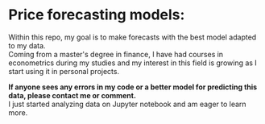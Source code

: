 # Price forecasting models:

Within this repo, my goal is to make forecasts with the best model adapted to my data.  
Coming from a master's degree in finance, I have had courses in econometrics during my studies and my interest in this field is growing as I start using it in personal projects.     

**If anyone sees any errors in my code or a better model for predicting this data, please contact me or comment.**   
I just started analyzing data on Jupyter notebook and am eager to learn more.





